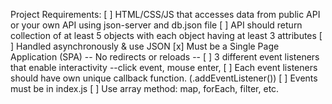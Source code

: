 Project Requirements:
[ ] HTML/CSS/JS that accesses data from public API or your own 
        API using json-server and db.json file
    [ ] API should return collection of at least 5 objects 
        with each object having at least 3 attributes
    [ ] Handled asynchronously & use JSON
[x] Must be a Single Page Application (SPA)
        -- No redirects or reloads --
[ ] 3 different event listeners that enable interactivity
        --click event, mouse enter, 
    [ ] Each event listeners should have own unique callback 
        function. (.addEventListener())
    [ ] Events must be in index.js
[ ] Use array method: map, forEach, filter, etc.